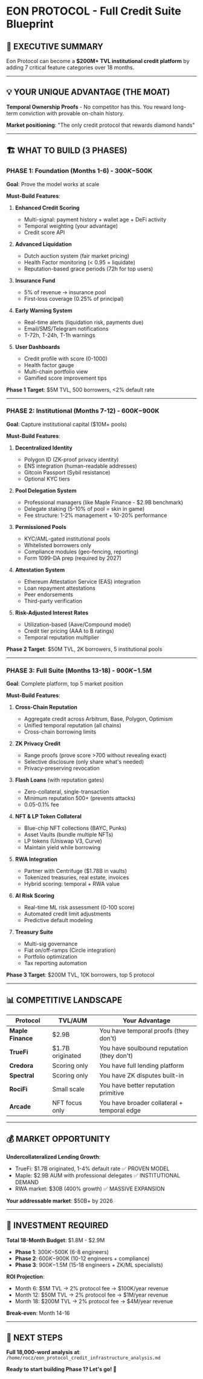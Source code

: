 # EON PROTOCOL - Full Credit Suite Blueprint

## 🎯 EXECUTIVE SUMMARY

Eon Protocol can become a **$200M+ TVL institutional credit platform** by adding 7 critical feature categories over 18 months.

---

## 💡 YOUR UNIQUE ADVANTAGE (THE MOAT)

**Temporal Ownership Proofs** - No competitor has this. You reward long-term conviction with provable on-chain history.

**Market positioning**: "The only credit protocol that rewards diamond hands"

---

## 🏗️ WHAT TO BUILD (3 PHASES)

### **PHASE 1: Foundation (Months 1-6)** - $300K-$500K

**Goal**: Prove the model works at scale

**Must-Build Features**:
1. **Enhanced Credit Scoring**
   - Multi-signal: payment history + wallet age + DeFi activity
   - Temporal weighting (your advantage)
   - Credit score API

2. **Advanced Liquidation**
   - Dutch auction system (fair market pricing)
   - Health Factor monitoring (< 0.95 = liquidate)
   - Reputation-based grace periods (72h for top users)

3. **Insurance Fund**
   - 5% of revenue → insurance pool
   - First-loss coverage (0.25% of principal)

4. **Early Warning System**
   - Real-time alerts (liquidation risk, payments due)
   - Email/SMS/Telegram notifications
   - T-72h, T-24h, T-1h warnings

5. **User Dashboards**
   - Credit profile with score (0-1000)
   - Health factor gauge
   - Multi-chain portfolio view
   - Gamified score improvement tips

**Phase 1 Target**: $5M TVL, 500 borrowers, <2% default rate

---

### **PHASE 2: Institutional (Months 7-12)** - $600K-$900K

**Goal**: Capture institutional capital ($10M+ pools)

**Must-Build Features**:
1. **Decentralized Identity**
   - Polygon ID (ZK-proof privacy identity)
   - ENS integration (human-readable addresses)
   - Gitcoin Passport (Sybil resistance)
   - Optional KYC tiers

2. **Pool Delegation System**
   - Professional managers (like Maple Finance - $2.9B benchmark)
   - Delegate staking (5-10% of pool = skin in game)
   - Fee structure: 1-2% management + 10-20% performance

3. **Permissioned Pools**
   - KYC/AML-gated institutional pools
   - Whitelisted borrowers only
   - Compliance modules (geo-fencing, reporting)
   - Form 1099-DA prep (required by 2027)

4. **Attestation System**
   - Ethereum Attestation Service (EAS) integration
   - Loan repayment attestations
   - Peer endorsements
   - Third-party verification

5. **Risk-Adjusted Interest Rates**
   - Utilization-based (Aave/Compound model)
   - Credit tier pricing (AAA to B ratings)
   - Temporal reputation multiplier

**Phase 2 Target**: $50M TVL, 2K borrowers, 5 institutional pools

---

### **PHASE 3: Full Suite (Months 13-18)** - $900K-$1.5M

**Goal**: Complete platform, top 5 market position

**Must-Build Features**:
1. **Cross-Chain Reputation**
   - Aggregate credit across Arbitrum, Base, Polygon, Optimism
   - Unified temporal reputation (all chains)
   - Cross-chain borrowing limits

2. **ZK Privacy Credit**
   - Range proofs (prove score >700 without revealing exact)
   - Selective disclosure (only share what's needed)
   - Privacy-preserving revocation

3. **Flash Loans** (with reputation gates)
   - Zero-collateral, single-transaction
   - Minimum reputation 500+ (prevents attacks)
   - 0.05-0.1% fee

4. **NFT & LP Token Collateral**
   - Blue-chip NFT collections (BAYC, Punks)
   - Asset Vaults (bundle multiple NFTs)
   - LP tokens (Uniswap V3, Curve)
   - Maintain yield while borrowing

5. **RWA Integration**
   - Partner with Centrifuge ($1.78B in vaults)
   - Tokenized treasuries, real estate, invoices
   - Hybrid scoring: temporal + RWA value

6. **AI Risk Scoring**
   - Real-time ML risk assessment (0-100 score)
   - Automated credit limit adjustments
   - Predictive default modeling

7. **Treasury Suite**
   - Multi-sig governance
   - Fiat on/off-ramps (Circle integration)
   - Portfolio optimization
   - Tax reporting automation

**Phase 3 Target**: $200M TVL, 10K borrowers, top 5 protocol

---

## 📊 COMPETITIVE LANDSCAPE

| Protocol | TVL/AUM | Your Advantage |
|----------|---------|----------------|
| **Maple Finance** | $2.9B | You have temporal proofs (they don't) |
| **TrueFi** | $1.7B originated | You have soulbound reputation (they don't) |
| **Credora** | Scoring only | You have full lending platform |
| **Spectral** | Scoring only | You have ZK disputes built-in |
| **RociFi** | Small scale | You have better reputation primitive |
| **Arcade** | NFT focus only | You have broader collateral + temporal edge |

---

## 💰 MARKET OPPORTUNITY

**Undercollateralized Lending Growth**:
- TrueFi: $1.7B originated, 1-4% default rate ✅ PROVEN MODEL
- Maple: $2.9B AUM with professional delegates ✅ INSTITUTIONAL DEMAND
- RWA market: $30B (400% growth) ✅ MASSIVE EXPANSION

**Your addressable market**: $50B+ by 2026

---

## 💸 INVESTMENT REQUIRED

**Total 18-Month Budget**: $1.8M - $2.9M

- **Phase 1**: $300K-$500K (6-8 engineers)
- **Phase 2**: $600K-$900K (10-12 engineers + compliance)
- **Phase 3**: $900K-$1.5M (15-18 engineers + ZK/ML specialists)

**ROI Projection**:
- Month 6: $5M TVL → 2% protocol fee → $100K/year revenue
- Month 12: $50M TVL → 2% protocol fee → $1M/year revenue
- Month 18: $200M TVL → 2% protocol fee → $4M/year revenue

**Break-even**: Month 14-16

---

## 🚀 NEXT STEPS

**Full 18,000-word analysis at**: `/home/rocz/eon_protocol_credit_infrastructure_analysis.md`

**Ready to start building Phase 1? Let's go! 🚀**
